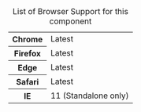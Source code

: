 <table class="table--code">
	<caption>List of Browser Support for this component</caption>
	<tr>
		<th>Chrome</th>
		<td>Latest</td>
	</tr>
	<tr>
		<th>Firefox</th>
		<td>Latest</td>
	</tr>
	<tr>
		<th>Edge</th>
		<td>Latest</td>
	</tr>
	<tr>
		<th>Safari</th>
		<td>Latest</td>
	</tr>
	<tr>
		<th>IE</th>
		<td>11 (Standalone only)</td>
	</tr>
</table>
